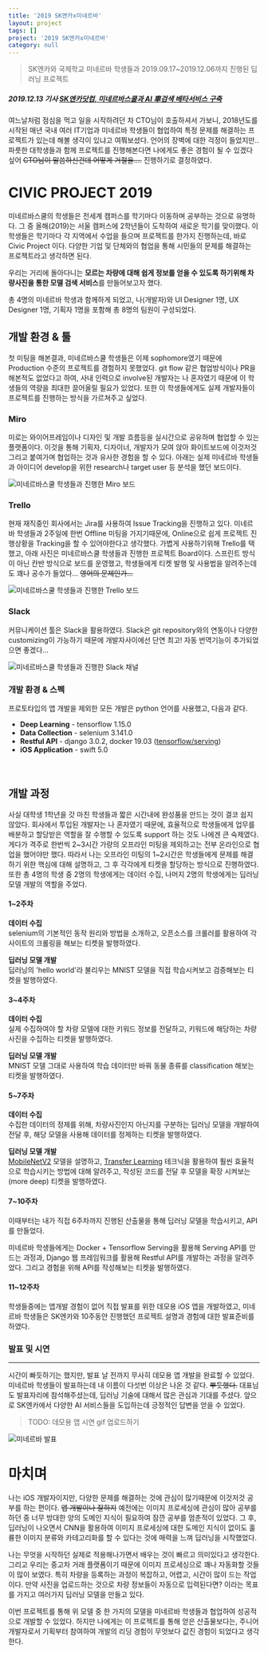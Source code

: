 ```yaml
---
title: '2019 SK엔카x미네르바'
layout: project
tags: []
project: '2019 SK엔카x미네르바'
category: null
---
```


> SK엔카와 국제학교 미네르바 학생들과 2019.09.17~2019.12.06까지 진행된 딥러닝 프로젝트
##### *2019.12.13 기사*  [SK엔카닷컴, 미네르바스쿨과 AI 車검색 베타서비스 구축](https://news.naver.com/main/read.nhn?oid=003&aid=0009605656 "SK엔카닷컴, 미네르바스쿨과 AI 車검색 베타서비스 구축")


여느날처럼 점심을 먹고 일을 시작하려던 차 CTO님이 호출하셔서 가보니, 2018년도를 시작된 매년 국내 여러 IT기업과  미네르바 학생들이 협업하여 특정 문제를 해결하는 프로젝트가 있는데 해볼 생각이 있냐고 여쭤보셨다. 언어의 장벽에 대한 걱정이 들었지만.. 파릇한 대학생들과 함께 프로젝트를 진행해본다면 나에게도 좋은 경험이 될 수 있겠다 싶어 ~~CTO님이 말씀하신건데 어떻게 거절을....~~ 진행하기로 결정하였다.


# CIVIC PROJECT 2019

미네르바스쿨의 학생들은 전세계 캠퍼스를 학기마다 이동하며 공부하는 것으로 유명하다. 그 중 올해(2019)는 서울 캠퍼스에 2학년들이 도착하여 새로운 학기를 맞이했다. 이 학생들은 학기마다 각 지역에서 수업을 들으며 프로젝트를 한가지 진행하는데, 바로 Civic Project 이다. 다양한 기업 및 단체와의 협업을 통해 시민들의 문제를 해결하는 프로젝트라고 생각하면 된다.

우리는 거리에 돌아다니는 **모르는 차량에 대해 쉽게 정보를 얻을 수 있도록 하기위해 차량사진을 통한 모델 검색 서비스**를 만들어보고자 했다.

총 4명의 미네르바 학생과 함께하게 되었고, 나(개발자)와 UI Designer 1명, UX Designer 1명, 기획자 1명을 포함해 총 8명의 팀원이 구성되었다.

## 개발 환경 & 툴

첫 미팅을 해본결과, 미네르바스쿨 학생들은 이제 sophomore였기 때문에 Production 수준의 프로젝트를 경험하지 못했었다. git flow 같은 협업방식이나 PR을 해본적도 없었다고 하여, 사내 인력으로 involve된 개발자는 나 혼자였기 때문에 이 학생들의 역량을 최대한 끌어올릴 필요가 있었다. 또한 이 학생들에게도 실제 개발자들이 프로젝트를 진행하는 방식을 가르쳐주고 싶었다.

### Miro

미로는 와이어프레임이나 디자인 및 개발 흐름등을 실시간으로 공유하며 협업할 수 있는 플랫폼이다. 이것을 통해 기획자, 디자이너, 개발자가 모여 앉아 화이트보드에 이것저것 그리고 붙여가며 협업하는 것과 유사한 경험을 할 수 있다. 아래는 실제 미네르바 학생들과 아이디어 develop을 위한 research나 target user 등 분석을 했던 보드이다.

![미네르바스쿨 학생들과 진행한 Miro 보드](https://user-images.githubusercontent.com/19903689/73541716-7b149e80-4476-11ea-9c20-3fa41ed14329.png "미네르바스쿨 학생들과 진행한 Miro 보드")



### Trello

현재 재직중인 회사에서는 Jira를 사용하여 Issue Tracking을 진행하고 있다. 미네르바 학생들과 2주일에 한번 Offline 미팅을 가지기때문에, Online으로 쉽게 프로젝트 진행상황을 Tracking을 할 수 있어야한다고 생각했다. 가볍게 사용하기위해 Trello를 택했고, 아래 사진은 미네르바스쿨 학생들과 진행한 프로젝트 Board이다. 스프린트 방식이 아닌 칸반 방식으로 보드를 운영했고, 학생들에게 티켓 발행 및 사용법을 알려주는데도 꽤나 공수가 들었다... ~~영어의 문제인가...~~

![미네르바스쿨 학생들과 진행한 Trello 보드](https://user-images.githubusercontent.com/19903689/72993445-bab90600-3e38-11ea-81db-39374a56d6df.png "미네르바스쿨 학생들과 진행한 Trello 보드")


### Slack

커뮤니케이션 툴은 Slack을 활용하였다. Slack은 git repository와의 연동이나 다양한 customizing이 가능하기 때문에 개발자사이에선 단연 최고! 자동 번역기능이 추가되었으면 좋겠다...

![미네르바스쿨 학생들과 진행한 Slack 채널](https://user-images.githubusercontent.com/19903689/73543229-d7c58880-4479-11ea-9cd4-e2653f01ea11.png "미네르바스쿨 학생들과 진행한 Slack 채널")

### 개발 환경 & 스펙

프로토타입의 앱 개발을 제외한 모든 개발은 python 언어를 사용했고, 다음과 같다.

* **Deep Learning** - tensorflow 1.15.0
* **Data Collection** - selenium 3.141.0
* **Restful API** - django 3.0.2, docker 19.03 ([tensorflow/serving](https://hub.docker.com/r/tensorflow/serving "tensorflow/serving"))
* **iOS Application** - swift 5.0

　
## 개발 과정

사실 대학생 1학년을 갓 마친 학생들과 짧은 시간내에 완성품을 만드는 것이 결코 쉽지 않았다. 회사에서 투입된 개발자는 나 혼자였기 때문에, 효율적으로 학생들에게 업무를 배분하고 할당받은 역할을 잘 수행할 수 있도록 support 하는 것도 나에겐 큰 숙제였다. 게다가 격주로 한번씩 2~3시간 가량의 오프라인 미팅을 제외하고는 전부 온라인으로 협업을 했어야만 했다. 따라서 나는 오프라인 미팅의 1~2시간은 학생들에게 문제를 해결하기 위한 핵심에 대해 설명하고, 그 후 각각에게 티켓을 할당하는 방식으로 진행하였다. 또한 총 4명의 학생 중 2명의 학생에게는 데이터 수집, 나머지 2명의 학생에게는 딥러닝 모델 개발의 역할을 주었다.

#### 1~2주차
**데이터 수집**  
selenium의 기본적인 동작 원리와 방법을 소개하고, 오픈소스를 크롤러를 활용하여 각 사이트의 크롤링을 해보는 티켓을 발행하였다.

**딥러닝 모델 개발**  
딥러닝의 'hello world'라 불리우는 MNIST 모델을 직접 학습시켜보고 검증해보는 티켓을 발행하였다.

#### 3~4주차
**데이터 수집**  
실제 수집하여야 할 차량 모델에 대한 키워드 정보를 전달하고, 키워드에 해당하는 차량 사진을 수집하는 티켓을 발행하였다.

**딥러닝 모델 개발**  
MNIST 모델 그대로 사용하여 학습 데이터만 바꿔 동물 종류를 classification 해보는 티켓을 발행하였다.

#### 5~7주차
**데이터 수집**  
수집한 데이터의 정제를 위해, 차량사진인지 아닌지를 구분하는 딥러닝 모델을 개발하여 전달 후, 해당 모델을 사용해 데이터를 정제하는 티켓을 발행하였다.

**딥러닝 모델 개발**  
[MobileNetV2](https://arxiv.org/abs/1801.04381 "MobileNetV2") 모델을 설명하고, [Transfer Learning](http://cs231n.github.io/transfer-learning/ "Transfer Learning") 테크닉을 활용하여 훨씬 효율적으로 학습시키는 방법에 대해 알려주고, 작성된 코드를 전달 후 모델을 확장 시켜보는(more deep) 티켓을 발행하였다.

#### 7~10주차
이때부터는 내가 직접 6주차까지 진행된 산출물을 통해 딥러닝 모델을 학습시키고, API를 만들었다.

미네르바 학생들에게는 Docker + Tensorflow Serving을 활용해 Serving API를 만드는 과정과, Django 웹 프레임워크를 활용해 Restful API를 개발하는 과정을 알려주었다. 그리고 경험을 위해 API를 작성해보는 티켓을 발행하였다.

#### 11~12주차

학생들중에는 앱개발 경험이 없어 직접 발표를 위한 데모용 iOS 앱을 개발하였고, 미네르바 학생들은 SK엔카와 10주동안 진행했던 프로젝트 설명과 경험에 대한 발표준비를 하였다.


### 발표 및 시연
---

시간이 빠듯하기는 했지만, 발표 날 전까지 무사히 데모용 앱 개발을 완료할 수 있었다. 미네르바 학생들이 발표하는데 내 이름이 다섯번 이상은 나온 것 같다. ~~뿌듯했다.~~ 대표님도 발표자리에 참석해주셨는데, 딥러닝 기술에 대해서 많은 관심과 기대를 주셨다. 앞으로 SK엔카에서 다양한 AI 서비스들을 도입하는데 긍정적인 답변을 얻을 수 있었다.


> TODO: 데모용 앱 시연 gif 업로드하기


![미네르바 발표](https://user-images.githubusercontent.com/19903689/73549050-2fb5bc80-4485-11ea-863a-d6f2f9272cc3.jpg "미네르바 발표")

# 마치며

나는 iOS 개발자이지만, 다양한 문제를 해결하는 것에 관심이 많기때문에 이것저것 공부를 하는 편이다. ~~앱 개발이나 잘하지~~ 예전에는 이미지 프로세싱에 관심이 많아 공부를 하던 중 너무 방대한 양의 도메인 지식이 필요하여 잠깐 공부를 멈춘적이 있었다. 그 후, 딥러닝이 나오면서 CNN을 활용하여 이미지 프로세싱에 대한 도메인 지식이 없이도 훌륭한 이미지 분류와 카테고리화를 할 수 있다는 것에 매력을 느껴 딥러닝을 시작했었다.

나는 무엇을 시작하던 실제로 적용해나가면서 배우는 것이 빠르고 의미있다고 생각한다. 그리고 우리는 중고차 거래 플랫폼이기 때문에 이미지 프로세싱으로 꽤나 자동화할 것들이 많이 보였다. 특히 차량을 등록하는 과정이 복잡하고, 어렵고, 시간이 많이 드는 작업이다. 만약 사진을 업로드하는 것으로 차량 정보들이 자동으로 입력된다면? 이라는 목표를 가지고 여러가지 딥러닝 모델을 만들고 있다.

이번 프로젝트를 통해 위 모델 중 한 가지의 모델을 미네르바 학생들과 협업하여 성공적으로 개발할 수 있었다. 하지만 나에게는 이 프로젝트를 통해 얻은 산출물보다는, 주니어 개발자로서 기획부터 참여하여 개발의 리딩 경험이 무엇보다 값진 경험이 되었다고 생각한다.
